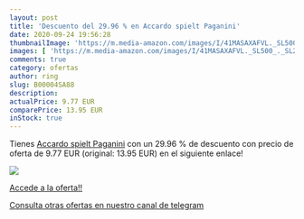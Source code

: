 ```yaml
---
layout: post
title: 'Descuento del 29.96 % en Accardo spielt Paganini'
date: 2020-09-24 19:56:28
thumbnailImage: 'https://m.media-amazon.com/images/I/41MASAXAFVL._SL500_._SL200_.jpg'
images: [ 'https://m.media-amazon.com/images/I/41MASAXAFVL._SL500_._SL200_.jpg' ]
comments: true
category: ofertas
author: ring
slug: B00004SA88
description:
actualPrice: 9.77 EUR
comparePrice: 13.95 EUR
inStock: true
---
```


Tienes [Accardo spielt Paganini](https://www.amazon.com/dp/B00004SA88/?tag=redken08-20) con un 29.96 % de descuento con precio de oferta de 9.77 EUR (original: 13.95 EUR) en el siguiente enlace!

[![](https://m.media-amazon.com/images/I/41MASAXAFVL._SL500_._SL200_.jpg)](https://www.amazon.com/dp/B00004SA88/?tag=redken08-20)

[Accede a la oferta!!](https://www.amazon.com/dp/B00004SA88/?tag=redken08-20)

[Consulta otras ofertas en nuestro canal de telegram](https://t.me/s/ofertas25)

